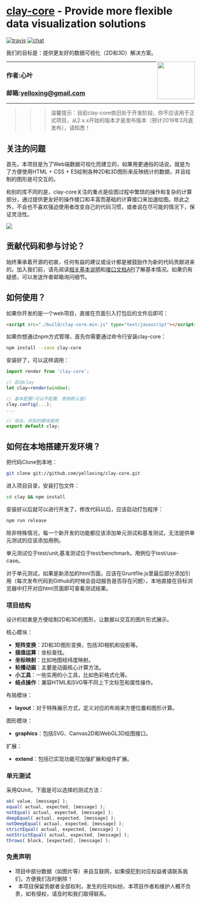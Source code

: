 [clay-core](https://yelloxing.github.io/clay-core/doc/) - Provide more flexible data visualization solutions
==================================================

[![travis](https://api.travis-ci.org/yelloxing/clay.svg?branch=master)](https://www.travis-ci.org/yelloxing/clay)
[![chat](https://github.com/yelloxing/clay-core/blob/master/data/chat.svg)](https://github.com/yelloxing/clay-core/issues)

我们的目标是：提供更友好的数据可视化（2D和3D）解决方案。

<img align="right" height="100" src="https://github.com/yelloxing/clay-core/blob/master/clay.png">

****
### 作者:心叶
### 邮箱:yelloxing@gmail.com
****

>>> 温馨提示：目前clay-core依旧处于开发阶段，你不应该用于正式项目，从2.x.x开始的版本才是发布版本（预计2019年3月底发布），请知悉！

关注的问题
--------------------------------------
首先，本项目是为了Web端数据可视化而建立的，如果用更通俗的话说，就是为了方便使用HTML + CSS + ES绘制各种2D和3D图形来反映统计的数据，并且绘制的图形是可交互的。

和别的库不同的是，clay-core关注的重点是绘图过程中繁琐的操作和复杂的计算部分，通过提供更友好的操作接口和丰富而基础的计算接口来加速绘图。除此之外，不会也不喜欢强迫使用者改变自己的代码习惯，或者说在尽可能的情况下，保证灵活性。

[![](https://github.com/yelloxing/clay-core/blob/master/doc/images/clay-readme.jpg)](https://yelloxing.github.io/clay/doc/)

贡献代码和参与讨论？
--------------------------------------
始终秉承着开源的初衷，任何有益的建议或设计都是被鼓励作为新的代码贡献进来的。加入我们前，请先阅读[相关基本说明](https://github.com/yelloxing/clay-core/blob/master/.github/CONTRIBUTING.md)和[接口文档API](https://yelloxing.github.io/clay-core/doc)了解基本情况。如果仍有疑惑，可以发送作者邮箱询问细节。

如何使用？
--------------------------------------
如果你开发的是一个web项目，直接在页面引入打包后的文件后即可：

```html
<script src="./build/clay-core.min.js" type="text/javascript"></script>
```

如果你想通过npm方式管理，首先你需要通过命令行安装clay-core：

```bash
npm install --save clay-core
```

安装好了，可以这样调用：

```js
import render from 'clay-core';

// 启动clay
let clay=render(window);

// 基本配置(可以不配置，使用默认值)
clay.config(...);
...

// 导出，供别的模块使用
export default clay;
```

如何在本地搭建开发环境？
--------------------------------------

把代码Clone到本地：

```bash
git clone git://github.com/yelloxing/clay-core.git
```

进入项目目录，安装打包文件：

```bash
cd clay && npm install
```

安装好以后就可以进行开发了，修改代码以后，应该启动打包程序：

```bash
npm run release
```

除非特殊情况，每一个新开发的功能都应该添加单元测试和基准测试，无法提供单元测试的应该添加用例。

单元测试位于test/unit,基准测试位于test/benchmark，用例位于test/use-case。

对于单元测试，如果是新添加的html页面，应该在Gruntfile.js里最后部分添加引用（每次发布代码到Github的时候会自动报告是否存在问题），本地直接在目标浏览器中打开对应html页面即可查看测试结果。

### 项目结构

设计的初衷是方便绘制2D和3D的图形，让数据以交互的图片形式展示。

核心模块：

- **矩阵变换**：2D和3D图形变换，包括3D相机和投影等。
- **插值运算**：坐标查找。
- **坐标映射**：比如地图经纬度映射。
- **轮播动画**：主要是动画核心计算方法。
- **小工具**：一些实用的小工具，比如色彩格式化等。
- **结点操作**：兼容HTML和SVG等不同上下文标签和属性操作。

布局模块：

- **layout**：对于特殊展示方式，定义对应的布局来方便位置和图形计算。

图形模块：

- **graphics**：包括SVG、Canvas2D和WebGL3D绘图接口。

扩展：

- **extend**：包括已实现功能可加强扩展和组件扩展。

### 单元测试

采用QUnit，下面是可以选择的测试方法：

```js
ok( value, [message] );
equal( actual, expected, [message] );
notEqual( actual, expected, [message] );
deepEqual( actual, expected, [message] );
notDeepEqual( actual, expected, [message] );
strictEqual( actual, expected, [message] );
notStrictEqual( actual, expected, [message] );
throws( block, [expected], [message] );
```

### 免责声明

*   项目中部分数据（如图片等）来自互联网，如果侵犯到对应权益者请联系我们，方便我们及时删除！
*   本项目保留贡献者全部权利，发生的任何纠纷，本项目作者和维护人概不负责，如有侵权，请及时和我们取得联系。
